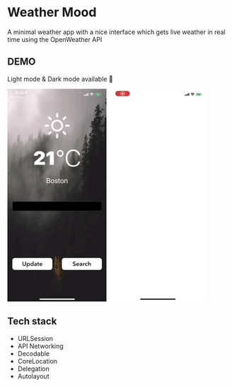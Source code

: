 # Weather Mood

A minimal weather app with a nice interface which gets live weather in real time using the OpenWeather API

## DEMO 

Light mode & Dark mode available 📲

![](img/img1.gif)                               ![](img/img2.gif)

## Tech stack

- URLSession
- API Networking
- Decodable
- CoreLocation
- Delegation
- Autolayout

